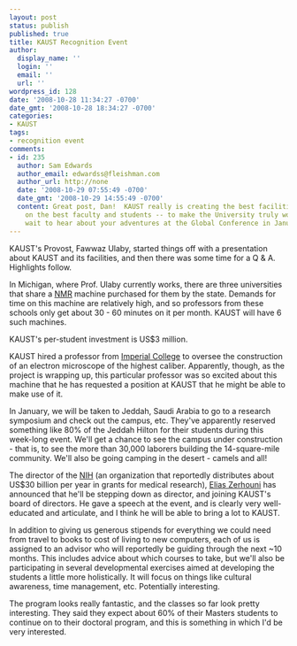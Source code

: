 ```yaml
---
layout: post
status: publish
published: true
title: KAUST Recognition Event
author:
  display_name: ''
  login: ''
  email: ''
  url: ''
wordpress_id: 128
date: '2008-10-28 11:34:27 -0700'
date_gmt: '2008-10-28 18:34:27 -0700'
categories:
- KAUST
tags:
- recognition event
comments:
- id: 235
  author: Sam Edwards
  author_email: edwardss@fleishman.com
  author_url: http://none
  date: '2008-10-29 07:55:49 -0700'
  date_gmt: '2008-10-29 14:55:49 -0700'
  content: Great post, Dan!  KAUST really is creating the best facilities -- and bringing
    on the best faculty and students -- to make the University truly world-class.  Can't
    wait to hear about your adventures at the Global Conference in January!
---
```

KAUST's Provost, Fawwaz Ulaby, started things off with a presentation about KAUST and its facilities, and then there was some time for a Q & A.  Highlights follow.

In Michigan, where Prof. Ulaby currently works, there are three universities that share a [NMR](http://en.wikipedia.org/wiki/NMR_Spectroscopy) machine purchased for them by the state.  Demands for time on this machine are relatively high, and so professors from these schools only get about 30 - 60 minutes on it per month.  KAUST will have 6 such machines.

KAUST's per-student investment is US$3 million.

KAUST hired a professor from [Imperial College](http://www3.imperial.ac.uk/) to oversee the construction of an electron microscope of the highest caliber.  Apparently, though, as the project is wrapping up, this particular professor was so excited about this machine that he has requested a position at KAUST that he might be able to make use of it.

In January, we will be taken to Jeddah, Saudi Arabia to go to a research symposium and check out the campus, etc.  They've apparently reserved something like 80% of the Jeddah Hilton for their students during this week-long event.  We'll get a chance to see the campus under construction - that is, to see the more than 30,000 laborers building the 14-square-mile community.  We'll also be going camping in the desert - camels and all!

The director of the [NIH](http://en.wikipedia.org/wiki/Nih) (an organization that reportedly distributes about US$30 billion per year in grants for medical research), [Elias Zerhouni](http://en.wikipedia.org/wiki/Elias_Zerhouni) has announced that he'll be stepping down as director, and joining KAUST's board of directors.  He gave a speech at the event, and is clearly very well-educated and articulate, and I think he will be able to bring a lot to KAUST.

In addition to giving us generous stipends for everything we could need from travel to books to cost of living to new computers, each of us is assigned to an advisor who will reportedly be guiding through the next ~10 months.  This includes advice about which courses to take, but we'll also be participating in several developmental exercises aimed at developing the students a little more holistically.  It will focus on things like cultural awareness, time management, etc.  Potentially interesting.

The program looks really fantastic, and the classes so far look pretty interesting.  They said they expect about 60% of their Masters students to continue on to their doctoral program, and this is something in which I'd be very interested.
